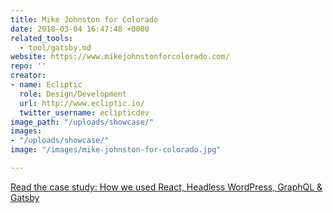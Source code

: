 ```yaml
---
title: Mike Johnston for Colorado
date: 2018-03-04 16:47:48 +0000
related_tools:
  - tool/gatsby.md
website: https://www.mikejohnstonforcolorado.com/
repo: ''
creator:
- name: Ecliptic
  role: Design/Development
  url: http://www.ecliptic.io/
  twitter_username: eclipticdev
image_path: "/uploads/showcase/"
images:
- "/uploads/showcase/"
image: "/images/mike-johnston-for-colorado.jpg"

---
```

[Read the case study: How we used React, Headless WordPress, GraphQL & Gatsby](https://www.gatsbyjs.org/blog/2018-3-03-case-study-mike-johnston/)
